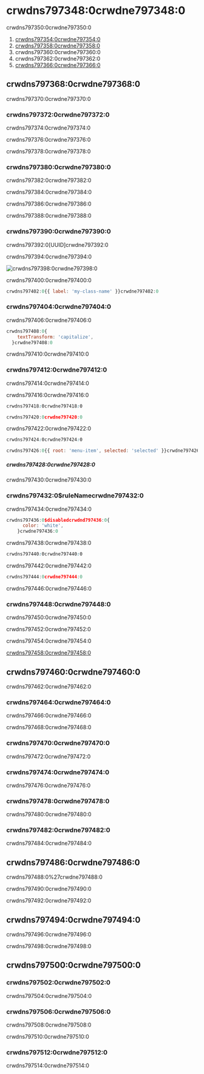 # crwdns797348:0crwdne797348:0

<p class="description">crwdns797350:0crwdne797350:0</p>

1. [crwdns797354:0crwdne797354:0](crwdns797352:0crwdne797352:0)
2. [crwdns797358:0crwdne797358:0](crwdns797356:0crwdne797356:0)
3. crwdns797360:0crwdne797360:0
4. crwdns797362:0crwdne797362:0
5. [crwdns797366:0crwdne797366:0](crwdns797364:0crwdne797364:0)

## crwdns797368:0crwdne797368:0

crwdns797370:0crwdne797370:0

### crwdns797372:0crwdne797372:0

crwdns797374:0crwdne797374:0

crwdns797376:0crwdne797376:0

crwdns797378:0crwdne797378:0

### crwdns797380:0crwdne797380:0

crwdns797382:0crwdne797382:0

crwdns797384:0crwdne797384:0

crwdns797386:0crwdne797386:0

crwdns797388:0crwdne797388:0

### crwdns797390:0crwdne797390:0

crwdns797392:0[UUID]crwdne797392:0

crwdns797394:0crwdne797394:0

![crwdns797398:0crwdne797398:0](crwdns797396:0crwdne797396:0)

crwdns797400:0crwdne797400:0

```jsx
crwdns797402:0{{ label: 'my-class-name' }}crwdne797402:0
```

### crwdns797404:0crwdne797404:0

crwdns797406:0crwdne797406:0

```jsx
crwdns797408:0{
    textTransform: 'capitalize',
  }crwdne797408:0
```

crwdns797410:0crwdne797410:0

### crwdns797412:0crwdne797412:0

crwdns797414:0crwdne797414:0

crwdns797416:0crwdne797416:0

```css
crwdns797418:0crwdne797418:0
```

```jsx
crwdns797420:0crwdne797420:0
```

crwdns797422:0crwdne797422:0

```css
crwdns797424:0crwdne797424:0
```

```jsx
crwdns797426:0{{ root: 'menu-item', selected: 'selected' }}crwdne797426:0
```

##### crwdns797428:0crwdne797428:0

crwdns797430:0crwdne797430:0

### crwdns797432:0$ruleNamecrwdne797432:0

crwdns797434:0crwdne797434:0

```js
crwdns797436:0$disabledcrwdnd797436:0{
      color: 'white',
    }crwdne797436:0
```

crwdns797438:0crwdne797438:0

```css
crwdns797440:0crwdne797440:0
```

crwdns797442:0crwdne797442:0

```jsx
crwdns797444:0crwdne797444:0
```

crwdns797446:0crwdne797446:0

### crwdns797448:0crwdne797448:0

crwdns797450:0crwdne797450:0

crwdns797452:0crwdne797452:0

crwdns797454:0crwdne797454:0

[crwdns797458:0crwdne797458:0](crwdns797456:0crwdne797456:0)

## crwdns797460:0crwdne797460:0

crwdns797462:0crwdne797462:0

### crwdns797464:0crwdne797464:0

crwdns797466:0crwdne797466:0

crwdns797468:0crwdne797468:0

### crwdns797470:0crwdne797470:0

crwdns797472:0crwdne797472:0

### crwdns797474:0crwdne797474:0

crwdns797476:0crwdne797476:0

### crwdns797478:0crwdne797478:0

crwdns797480:0crwdne797480:0

### crwdns797482:0crwdne797482:0

crwdns797484:0crwdne797484:0

## crwdns797486:0crwdne797486:0

crwdns797488:0%27crwdne797488:0

crwdns797490:0crwdne797490:0

crwdns797492:0crwdne797492:0

## crwdns797494:0crwdne797494:0

crwdns797496:0crwdne797496:0

crwdns797498:0crwdne797498:0

## crwdns797500:0crwdne797500:0

### crwdns797502:0crwdne797502:0

crwdns797504:0crwdne797504:0

### crwdns797506:0crwdne797506:0

crwdns797508:0crwdne797508:0

crwdns797510:0crwdne797510:0

### crwdns797512:0crwdne797512:0

crwdns797514:0crwdne797514:0
